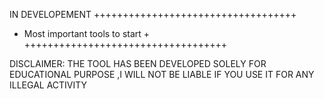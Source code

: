 IN DEVELOPEMENT
+++++++++++++++++++++++++++++++++++
+  Most important tools to start  +
+++++++++++++++++++++++++++++++++++

DISCLAIMER: THE TOOL HAS BEEN DEVELOPED SOLELY FOR EDUCATIONAL PURPOSE ,I WILL NOT BE LIABLE IF YOU USE IT FOR ANY ILLEGAL ACTIVITY
